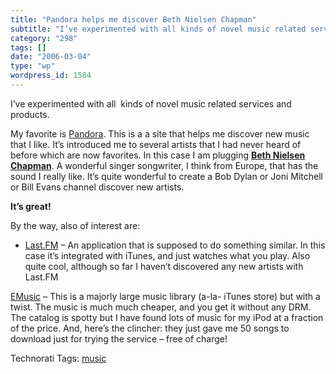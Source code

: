 ```yaml
---
title: "Pandora helps me discover Beth Nielsen Chapman"
subtitle: "I’ve experimented with all kinds of novel music related services and products."
category: "298"
tags: []
date: "2006-03-04"
type: "wp"
wordpress_id: 1584
---
```

I’ve experimented with all  kinds of novel music related services and products. 

My favorite is [Pandora](http://www.pandora.com/). This is a a site that helps me discover new music that I like. It’s introduced me to several artists that I had never heard of before which are now favorites. In this case I am plugging **[Beth Nielsen Chapman](http://bethnielsenchapman.com/)**. A wonderful singer songwriter, I think from Europe, that has the sound I really like. It’s quite wonderful to create a Bob Dylan or Joni Mitchell or Bill Evans channel discover new artists. 

**It’s great!**

By the way, also of interest are: 

- [Last.FM](http://Last.FM) – An application that is supposed to do something similar. In this case it’s integrated with iTunes, and just watches what you play. Also quite cool, although so far I haven’t discovered any new artists with Last.FM

[EMusic](http://www.emusic.com/) – This is a majorly large music library (a-la- iTunes store) but with a twist. The music is much much cheaper, and you get it without any DRM. The catalog is spotty but I have found lots of music for my iPod at a fraction of the price. And, here’s the clincher: they just gave me 50 songs to download just for trying the service – free of charge!

Technorati Tags: [music](http://www.technorati.com/tag/music)